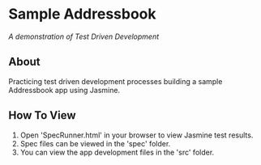 # Sample Addressbook

_A demonstration of Test Driven Development_

## About
Practicing test driven development processes building a sample Addressbook app using Jasmine.


## How To View
1. Open 'SpecRunner.html' in your browser to view Jasmine test results.
2. Spec files can be viewed in the 'spec' folder.
3. You can view the app development files in the 'src' folder.